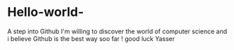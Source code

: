 # Hello-world-
A step into Github 
I'm willing to discover the world of computer science and i believe Github is the best way soo far ! 
good luck Yasser
